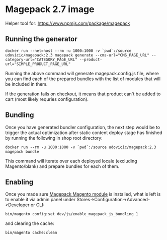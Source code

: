 # Magepack 2.7 image

Helper tool for: https://www.npmjs.com/package/magepack

## Running the generator

```
docker run --net=host --rm -u 1000:1000 -v `pwd`:/source udovicic/magepack:2.3 magepack generate --cms-url="CMS_PAGE_URL" --category-url="CATEGORY_PAGE_URL" --product-url="SIMPLE_PRODUCT_PAGE_URL"
```

Running the above command will generate magepack.config.js file, where you can find each of the prepared bundles with the list of modules that will be included in them.

If the generation fails on checkout, it means that product can't be added to cart (most likely requries configuration).

## Bundling

Once you have generated bundler configuration, the next step would be to trigger the actual optimization after static content deploy stage has finished by running the following in shop root directory:

```
docker run --rm -u 1000:1000 -v `pwd`:/source udovicic/magepack:2.3 magepack bundle
```

This command will iterate over each deployed locale (excluding Magento/blank) and prepare bundles for each of them.

## Enabling

Once you made sure [Magepack Magento module](https://github.com/magesuite/magepack-magento) is installed, what is left is to enable it via admin panel under Stores->Configuration->Advanced->Developer or CLI:

```
bin/magento config:set dev/js/enable_magepack_js_bundling 1
```

and clearing the cache:

```
bin/magento cache:clean
```
